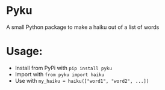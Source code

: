 # Pyku
A small Python package to make a haiku out of a list of words

# Usage:
- Install from PyPi with ``pip install pyku``
- Import with ``from pyku import haiku``
- Use with ``my_haiku = haiku(["word1", "word2", ...])``
